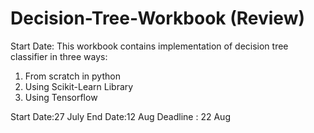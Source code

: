 # Decision-Tree-Workbook (Review)

Start Date:
This workbook contains implementation of decision tree classifier in three ways:
1. From scratch in python
2. Using Scikit-Learn Library
3. Using Tensorflow

Start Date:27 July
End Date:12 Aug
Deadline : 22 Aug
